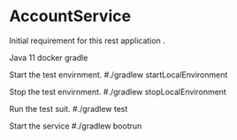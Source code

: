 # AccountService

Initial requirement for this rest application .

Java 11
docker
gradle

Start the test envirnment.
#./gradlew startLocalEnvironment

Stop the test envirnment. 
#./gradlew stopLocalEnvironment

Run the test suit.
#./gradlew test

Start the service 
#./gradlew bootrun





